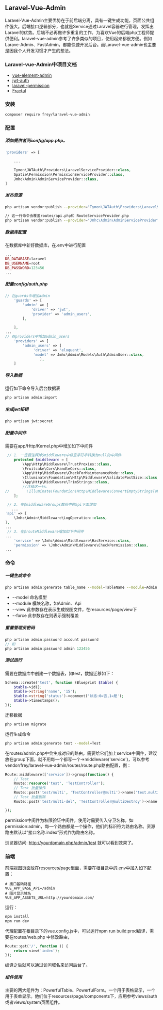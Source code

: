 ## Laravel-Vue-Admin
Laravel-Vue-Admin主要优势在于前后端分离，具有一键生成功能，页面公共组件强大。后端接口逻辑部分，也就是Service通过Laravel容器进行管理，发挥出Laravel的优势。后端不必再做许多重复的工作，为喜欢Vue的后端php工程师提供便利。laravel-vue-admin参考了许多类似的项目，使用起来都很方便。例如Larave-Admin、FastAdmin，都能快速开发后台。而Laravel-vue-admin也主要是因我个人开发习惯才产生的想法。

### Laravel-vue-Admin中项目文档
* [vue-element-admin](https://panjiachen.github.io/vue-element-admin-site/zh/)
* [jwt-auth](https://jwt-auth.readthedocs.io/en/develop/) 
* [laravel-permission](https://docs.spatie.be/laravel-permission/v3/introduction/)
* [Fractal](https://fractal.thephpleague.com/)

### 安装
```bash
composer require frey/laravel-vue-admin
```
### 配置

##### 添加提供者到config/app.php。
```php
'providers' => [

    ...

    Tymon\JWTAuth\Providers\LaravelServiceProvider::class,
    Spatie\Permission\PermissionServiceProvider::class,
    Jmhc\Admin\AdminServiceProvider::class,
]
```
##### 发布资源

```bash
php artisan vendor:publish --provider="Tymon\JWTAuth\Providers\LaravelServiceProvider"

// 这一行命令会覆盖routes/api.php和 RouteServiceProvider.php
php artisan vendor:publish --provider="Jmhc\Admin\AdminServiceProvider" --force
```
##### 数据库配置

在数据库中新好数据库，在.env中进行配置
```php
...
DB_DATABASE=laravel
DB_USERNAME=root
DB_PASSWORD=123456
...
```
##### 配置config/auth.php
```php
// 在guards中增加admin
    'guards' => [
        'admin' => [
            'driver' => 'jwt',
            'provider' => 'admin_users',
        ],
       
    ],
...
// 在providers中增加admin_users
    'providers' => [
        'admin_users' => [
             'driver' => 'eloquent',
             'model' => Jmhc\Admin\Models\Auth\AdminUser::class,
                ],
    ]
```

##### 导入数据

运行如下命令导入后台数据表
```bash
php artisan admin:import
```

##### 生成jwt秘钥
```bash
php artisan jwt:secret
```

##### 配置中间件
需要在app/Http/Kernel.php中增加如下中间件
```php
 // 1. 一定要注释掉$middleware中将空字符串转换为null的中间件
    protected $middleware = [
        \App\Http\Middleware\TrustProxies::class,
        \Fruitcake\Cors\HandleCors::class,
        \App\Http\Middleware\CheckForMaintenanceMode::class,
        \Illuminate\Foundation\Http\Middleware\ValidatePostSize::class,
        \App\Http\Middleware\TrimStrings::class,
        //注释这一行↓
//        \Illuminate\Foundation\Http\Middleware\ConvertEmptyStringsToNull::class,
    ];

 // 2. 在$middlewareGroups数组中的api下面增加
   ...
'api' => [
    \Jmhc\Admin\Middleware\LogOperation::class,
],
...
 // 3. 在$routeMiddleware增加如下中间件
...
    'service' => \Jmhc\Admin\Middleware\HasService::class,
    'permission' => \Jmhc\Admin\Middleware\CheckPermission::class,
...
```

### 命令
##### 一键生成命令
```bash
php artisan admin:generate table_name --model=TableName --module=Admin --view --force
```
* --model 命名模型
* --module 模块名称，如Admin、Api
* --view 此参数存在表示生成视图文件，在resources/page/view下
* --force 此参数存在则表示强制覆盖

##### 重置管理员密码
```php
php artisan admin:password account password
// 如
php artisan admin:password admin 123456
```

##### 测试运行

需要在数据库中创建一个数据表，如test，数据迁移如下：
```php
Schema::create('test', function (Blueprint $table) {
    $table->id();
    $table->string('name', '15');
    $table->string('status')->comment('状态:0=否,1=是');
    $table->timestamps();
});

```
迁移数据
```bash
php artisan migrate 
```
运行生成命令
```bash
php artisan admin:generate test --model=Test
```
在routes/admin.php中会生成对应的路由，需要给它们加上service中间件，建议放在group下面，就不用每一个都写一个->middleware('service')，可以参考vendor/frey/laravel-vue-admin/routes/route.php路由配置，例：
```php
Route::middleware(['service'])->group(function() {
    // Test
    Route::resource('test', 'TestController');
    // Test 批量操作
    Route::post('test/multi', 'TestController@multi')->name('test.multi');
    // Test 批量删除
    Route::post('test/multi-del', 'TestController@multiDestroy')->name('test.multidestroy');

});

```

permission中间件为权限验证中间件，使用时需要传入守卫名称，如permission:admin，每一个路由都是一个操作，他们的标识符为路由名称。资源路由默认以“接口名称.index”形式作为路由名称。

浏览器访问: http://yourdomain.php/admin/test 就可以看到效果了。

### 前端

前端视图页面放在resources/page里面，需要在根目录中的.env中加入如下配置：
```.dotenv
# 接口基础路径
VUE_APP_BASE_API=/admin
# 图片显示域名
VUE_APP_ASSETS_URL=http://yourdomain.com/
```
运行：
```bash
npm install
npm run dev
```
代理配置在根目录下的vue.config.js中，可以运行npm run build:prod编译，需要在routes/web.php 中修改路由，
```php
Route::get('/', function () {
    return view('index');
});

```
编译之后就可以通过访问域名来访问后台了。

##### 组件使用
主要的两大组件为：PowerfulTable、PowerfulForm。一个用于表格显示，一个用于表单显示。他们位于resources/page/components下，应用参考views/auth或者views/system页面组件。